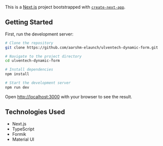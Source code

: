 This is a [Next.js](https://nextjs.org/) project bootstrapped with [`create-next-app`](https://github.com/vercel/next.js/tree/canary/packages/create-next-app).

## Getting Started

First, run the development server:

```bash
# Clone the repository
git clone https://github.com/aarshm-elaunch/ulventech-dynamic-form.git

# Navigate to the project directory
cd ulventech-dynamic-form

# Install dependencies
npm install

# Start the development server
npm run dev
```

Open [http://localhost:3000](http://localhost:3000) with your browser to see the result.


## Technologies Used

- Next.js
- TypeScript
- Formik
- Material UI
